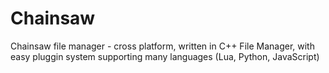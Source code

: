 # Chainsaw
Chainsaw file manager - cross platform, written in C++ File Manager, with easy pluggin system supporting many languages (Lua, Python, JavaScript)
